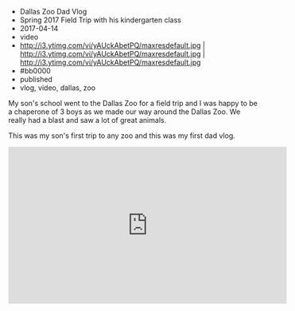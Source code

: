 * Dallas Zoo Dad Vlog
* Spring 2017 Field Trip with his kindergarten class
* 2017-04-14
* video
* http://i3.ytimg.com/vi/yAUckAbetPQ/maxresdefault.jpg | http://i3.ytimg.com/vi/yAUckAbetPQ/maxresdefault.jpg | http://i3.ytimg.com/vi/yAUckAbetPQ/maxresdefault.jpg
* #bb0000
* published
* vlog, video, dallas, zoo

My son's school went to the Dallas Zoo for a field trip and I was happy to be a chaperone of 3 boys as we made our way around the Dallas Zoo. We really had a blast and saw a lot of great animals. 

This was my son's first trip to any zoo and this was my first dad vlog.

<iframe width="560" height="315" src="https://www.youtube.com/embed/yAUckAbetPQ?rel=0" frameborder="0" allowfullscreen></iframe>
